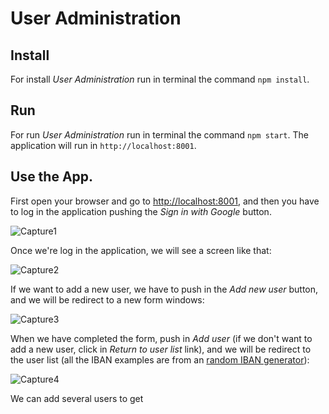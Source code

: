 # User Administration

## Install
For install _User Administration_ run in terminal the command `npm install`.

## Run
For run _User Administration_ run in terminal the command `npm start`. The application will run in `http://localhost:8001`.

## Use the App.
First open your browser and go to [http://localhost:8001](http://localhost:8001), and then you have to log in the application pushing the _Sign in with Google_ button.

![Capture1](https://github.com/sermmor/stoeer-test-angular/raw/master/frontend/readmeImages/01.png)

Once we're log in the application, we will see a screen like that:

![Capture2](https://github.com/sermmor/stoeer-test-angular/raw/master/frontend/readmeImages/02.png)

If we want to add a new user, we have to push in the _Add new user_ button, and we will be redirect to a new form windows:

![Capture3](https://github.com/sermmor/stoeer-test-angular/raw/master/frontend/readmeImages/03.png)

When we have completed the form, push in _Add user_ (if we don't want to add a new user, click in _Return to user list_ link), and we will be redirect to the user list (all the IBAN examples are from an [random IBAN generator](https://www.mobilefish.com/services/random_iban_generator/random_iban_generator.php)):

![Capture4](https://github.com/sermmor/stoeer-test-angular/raw/master/frontend/readmeImages/04.png)

We can add several users to get 